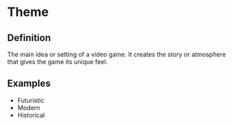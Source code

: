# Theme

## Definition

The main idea or setting of a video game. It creates the story or atmosphere that gives the game its unique feel.

## Examples

- Futuristic
- Modern
- Historical
